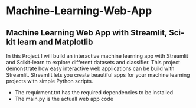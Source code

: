 # Machine-Learning-Web-App
## Machine Learning Web App with Streamlit, Sci-kit learn and Matplotlib
In this Project I will build an interactive machine learning app with Streamlit and Scikit-learn to explore different datasets and classifier. 
This project  demonstrate how easy interactive web applications can be build with Streamlit. 
Streamlit lets you create beautiful apps for your machine learning projects with simple Python scripts.

* The requirment.txt has the required dependencies to be installed
* The main.py is the actuall web app code

